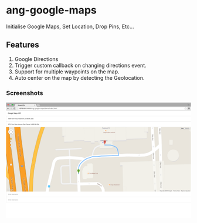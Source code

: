 # ang-google-maps
Initialise Google Maps, Set Location, Drop Pins, Etc...

## Features
1. Google Directions
2. Trigger custom callback on changing directions event.
3. Support for multiple waypoints on the map.
4. Auto center on the map by detecting the Geolocation.

### Screenshots
![alt tag](https://raw.githubusercontent.com/khalednobani/ang-google-maps/master/assets/img/1.%20Demo.png)
